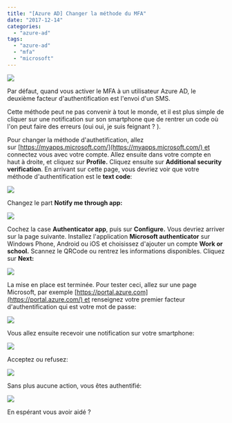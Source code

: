 ```yaml
---
title: "[Azure AD] Changer la méthode du MFA"
date: "2017-12-14"
categories: 
  - "azure-ad"
tags: 
  - "azure-ad"
  - "mfa"
  - "microsoft"
---
```


![](https://cloudyjourney.fr/wp-content/uploads/2018/01/0601.download-300x158.png)

Par défaut, quand vous activer le MFA à un utilisateur Azure AD, le deuxième facteur d'authentification est l'envoi d'un SMS.

Cette méthode peut ne pas convenir à tout le monde, et il est plus simple de cliquer sur une notification sur son smartphone que de rentrer un code où l'on peut faire des erreurs (oui oui, je suis feignant ? ).

Pour changer la méthode d'authetification, allez sur [https://myapps.microsoft.com/](https://myapps.microsoft.com/) et connectez vous avec votre compte. Allez ensuite dans votre compte en haut à droite, et cliquez sur **Profile.** Cliquez ensuite sur **Additional security verification**. En arrivant sur cette page, vous devriez voir que votre méthode d'authentification est le **text code**:

[![](https://www.cloudyjourney.fr/wp-content/uploads/2018/01/3324.pastedimage1513162971027v1.png)](https://www.cloudyjourney.fr/wp-content/uploads/2018/01/3324.pastedimage1513162971027v1.png)

Changez le part **Notify me through app:**

[![](https://www.cloudyjourney.fr/wp-content/uploads/2018/01/6038.pastedimage1513163169568v2.png)](https://www.cloudyjourney.fr/wp-content/uploads/2018/01/6038.pastedimage1513163169568v2.png)

Cochez la case **Authenticator app**, puis sur **Configure.** Vous devriez arriver sur la page suivante. Installez l'application **Microsoft authenticator** sur Windows Phone, Android ou iOS et choisissez d'ajouter un compte **Work or school.** Scannez le QRCode ou rentrez les informations disponibles. Cliquez sur **Next:**

[![](https://www.cloudyjourney.fr/wp-content/uploads/2018/01/6038.pastedimage1513164053537v4.png)](https://www.cloudyjourney.fr/wp-content/uploads/2018/01/6038.pastedimage1513164053537v4.png)

La mise en place est terminée. Pour tester ceci, allez sur une page Microsoft, par exemple [https://portal.azure.com](https://portal.azure.com/) et renseignez votre premier facteur d'authentification qui est votre mot de passe:

[![](https://www.cloudyjourney.fr/wp-content/uploads/2018/01/5481.pastedimage1513164079094v5.png)](https://www.cloudyjourney.fr/wp-content/uploads/2018/01/5481.pastedimage1513164079094v5.png)

Vous allez ensuite recevoir une notification sur votre smartphone:

[![](https://www.cloudyjourney.fr/wp-content/uploads/2018/01/5481.pastedimage1513164104934v7.png)](https://www.cloudyjourney.fr/wp-content/uploads/2018/01/5481.pastedimage1513164104934v7.png)

Acceptez ou refusez:

[![](https://www.cloudyjourney.fr/wp-content/uploads/2018/01/8105.20171213_111919000_iOS.png)](https://www.cloudyjourney.fr/wp-content/uploads/2018/01/8105.20171213_111919000_iOS.png)

Sans plus aucune action, vous êtes authentifié:

[![](https://www.cloudyjourney.fr/wp-content/uploads/2018/01/8105.pastedimage1513164147878v8.png)](https://www.cloudyjourney.fr/wp-content/uploads/2018/01/8105.pastedimage1513164147878v8.png)

En espérant vous avoir aidé ?
